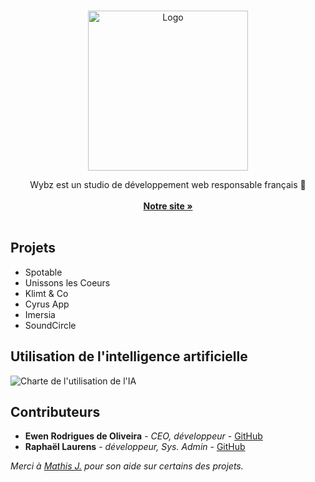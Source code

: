 <br/>
<p align="center">
  <a href="https://www.wybz.fr/">
    <img src="https://www.wybz.fr/assets/logotext.png" alt="Logo" width="256">
  </a>

  <p align="center">
    Wybz est un studio de développement web responsable français 🐓
    <br/>
    <br/>
    <a href="https://www.wybz.fr/"><strong>Notre site »</strong></a>
    <br/>
    <br/>
  </p>
</p>



## Projets

- Spotable
- Unissons les Coeurs
- Klimt & Co
- Cyrus App
- Imersia
- SoundCircle

## Utilisation de l'intelligence artificielle

![Charte de l'utilisation de l'IA](https://www.wybz.fr/assets/ia-chart.png)

## Contributeurs

* **Ewen Rodrigues de Oliveira** - *CEO, développeur* - [GitHub](https://github.com/FunoxPanda)
* **Raphaël Laurens** - *développeur, Sys. Admin* - [GitHub](https://github.com/Raraph84)

*Merci à [Mathis J.](https://github.com/SuperCraft3M) pour son aide sur certains des projets.*
